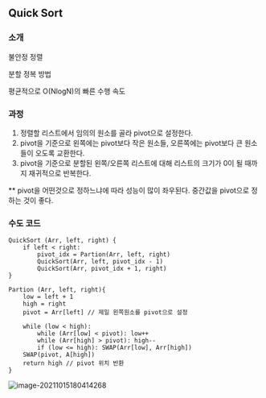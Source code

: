 ## Quick Sort

### 소개 

불안정 정렬

분할 정복 방법

평균적으로 O(NlogN)의 빠른 수행 속도  

### 과정

1. 정렬할 리스트에서 임의의 원소를 골라 pivot으로 설정한다. 
2. pivot을 기준으로 왼쪽에는 pivot보다 작은 원소들, 오른쪽에는 pivot보다 큰 원소들이 오도록 교환한다. 
3. pivot을 기준으로 분할된 왼쪽/오른쪽 리스트에 대해 리스트의 크기가 0이 될 때까지 재귀적으로 반복한다. 

** pivot을 어떤것으로 정하느냐에 따라 성능이 많이 좌우된다. 중간값을 pivot으로 정하는 것이 좋다. 

### 수도 코드

```pseudocode
QuickSort (Arr, left, right) {
	if left < right:
		pivot_idx = Partion(Arr, left, right)
		QuickSort(Arr, left, pivot_idx - 1)
		QuickSort(Arr, pivot_idx + 1, right)
}

Partion (Arr, left, right){
	low = left + 1
	high = right
	pivot = Arr[left] // 제일 왼쪽원소를 pivot으로 설정

	while (low < high):
		while (Arr[low] < pivot): low++
		while (Arr[high] > pivot): high--
		if (low <= high): SWAP(Arr[low], Arr[high])
	SWAP(pivot, A[high])
	return high // pivot 위치 반환 
}
```

![image-20211015180414268](../Bada/images/QuickSort_1)

